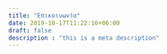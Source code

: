 ```yaml
---
title: "Επικοινωνία"
date: 2019-10-17T11:22:16+06:00
draft: false
description : "this is a meta description"
---
```


